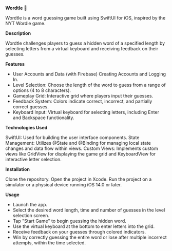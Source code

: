 **Wordtle** 🐢 

Wordtle is a word guessing game built using SwiftUI for iOS, inspired by the NYT Wordle game.

**Description**

Wordtle challenges players to guess a hidden word of a specified length by selecting letters from a virtual keyboard and receiving feedback on their guesses.


**Features**

- User Accounts and Data (with Firebase) Creating Accounts and Logging In. 
- Level Selection: Choose the length of the word to guess from a range of options (4 to 8 characters).
- Gameplay Grid: Interactive grid where players input their guesses.
- Feedback System: Colors indicate correct, incorrect, and partially correct guesses.
- Keyboard Input: Virtual keyboard for selecting letters, including Enter and Backspace functionality.


**Technologies Used**

SwiftUI: Used for building the user interface components.
State Management: Utilizes @State and @Binding for managing local state changes and data flow within views.
Custom Views: Implements custom views like GridView for displaying the game grid and KeyboardView for interactive letter selection.

**Installation**

Clone the repository.
Open the project in Xcode.
Run the project on a simulator or a physical device running iOS 14.0 or later.

**Usage**

- Launch the app.
- Select the desired word length, time and number of guesses in the level selection screen.
- Tap "Start Game" to begin guessing the hidden word.
- Use the virtual keyboard at the bottom to enter letters into the grid.
- Receive feedback on your guesses through colored indicators.
- Win by correctly guessing the entire word or lose after multiple incorrect attempts, within the time selected.

